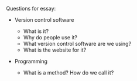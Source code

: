 Questions for essay:

- Version control software

    - What is it?
    - Why do people use it?
    - What version control software are we using?
    - What is the website for it?

- Programming
    - What is a method? How do we call it?
